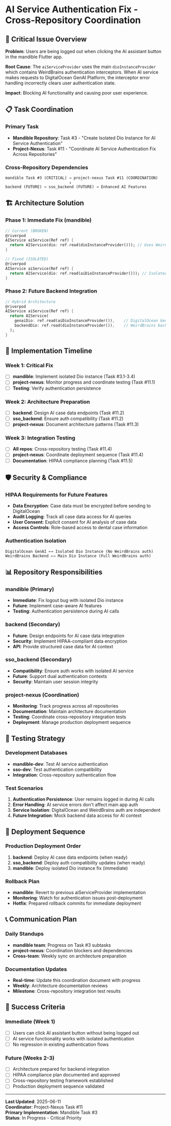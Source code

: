 # AI Service Authentication Fix - Cross-Repository Coordination

## 🚨 Critical Issue Overview

**Problem**: Users are being logged out when clicking the AI assistant button in the mandible Flutter app.

**Root Cause**: The `aiServiceProvider` uses the main `dioInstanceProvider` which contains WeirdBrains authentication interceptors. When AI service makes requests to DigitalOcean GenAI Platform, the interceptor error handling incorrectly clears user authentication state.

**Impact**: Blocking AI functionality and causing poor user experience.

## 📋 Task Coordination

### Primary Task
- **Mandible Repository**: Task #3 - "Create Isolated Dio Instance for AI Service Authentication"
- **Project-Nexus**: Task #11 - "Coordinate AI Service Authentication Fix Across Repositories"

### Cross-Repository Dependencies
```
mandible Task #3 (CRITICAL) → project-nexus Task #11 (COORDINATION)
                            ↓
backend (FUTURE) → sso_backend (FUTURE) → Enhanced AI Features
```

## 🏗️ Architecture Solution

### Phase 1: Immediate Fix (mandible)
```dart
// Current (BROKEN)
@riverpod
AIService aiService(Ref ref) {
  return AIService(dio: ref.read(dioInstanceProvider())); // Uses WeirdBrains auth
}

// Fixed (ISOLATED)
@riverpod
AIService aiService(Ref ref) {
  return AIService(dio: ref.read(aiDioInstanceProvider())); // Isolated instance
}
```

### Phase 2: Future Backend Integration
```dart
// Hybrid Architecture
@riverpod
AIService aiService(Ref ref) {
  return AIService(
    genaiDio: ref.read(aiDioInstanceProvider()),    // DigitalOcean GenAI
    backendDio: ref.read(dioInstanceProvider()),    // WeirdBrains backend
  );
}
```

## 🔄 Implementation Timeline

### Week 1: Critical Fix
- [ ] **mandible**: Implement isolated Dio instance (Task #3.1-3.4)
- [ ] **project-nexus**: Monitor progress and coordinate testing (Task #11.1)
- [ ] **Testing**: Verify authentication persistence

### Week 2: Architecture Preparation
- [ ] **backend**: Design AI case data endpoints (Task #11.2)
- [ ] **sso_backend**: Ensure auth compatibility (Task #11.2)
- [ ] **project-nexus**: Document architecture patterns (Task #11.3)

### Week 3: Integration Testing
- [ ] **All repos**: Cross-repository testing (Task #11.4)
- [ ] **project-nexus**: Coordinate deployment sequence (Task #11.4)
- [ ] **Documentation**: HIPAA compliance planning (Task #11.5)

## 🛡️ Security & Compliance

### HIPAA Requirements for Future Features
- **Data Encryption**: Case data must be encrypted before sending to DigitalOcean
- **Audit Logging**: Track all case data access for AI queries
- **User Consent**: Explicit consent for AI analysis of case data
- **Access Controls**: Role-based access to dental case information

### Authentication Isolation
```
DigitalOcean GenAI ←→ Isolated Dio Instance (No WeirdBrains auth)
WeirdBrains Backend ←→ Main Dio Instance (Full WeirdBrains auth)
```

## 📊 Repository Responsibilities

### mandible (Primary)
- **Immediate**: Fix logout bug with isolated Dio instance
- **Future**: Implement case-aware AI features
- **Testing**: Authentication persistence during AI calls

### backend (Secondary)
- **Future**: Design endpoints for AI case data integration
- **Security**: Implement HIPAA-compliant data encryption
- **API**: Provide structured case data for AI context

### sso_backend (Secondary)
- **Compatibility**: Ensure auth works with isolated AI service
- **Future**: Support dual authentication contexts
- **Security**: Maintain user session integrity

### project-nexus (Coordination)
- **Monitoring**: Track progress across all repositories
- **Documentation**: Maintain architecture documentation
- **Testing**: Coordinate cross-repository integration tests
- **Deployment**: Manage production deployment sequence

## 🧪 Testing Strategy

### Development Databases
- **mandible-dev**: Test AI service authentication
- **sso-dev**: Test authentication compatibility
- **Integration**: Cross-repository authentication flow

### Test Scenarios
1. **Authentication Persistence**: User remains logged in during AI calls
2. **Error Handling**: AI service errors don't affect main app auth
3. **Service Isolation**: DigitalOcean and WeirdBrains auth are independent
4. **Future Integration**: Mock backend data access for AI context

## 🚀 Deployment Sequence

### Production Deployment Order
1. **backend**: Deploy AI case data endpoints (when ready)
2. **sso_backend**: Deploy auth compatibility updates (when ready)
3. **mandible**: Deploy isolated Dio instance fix (immediate)

### Rollback Plan
- **mandible**: Revert to previous aiServiceProvider implementation
- **Monitoring**: Watch for authentication issues post-deployment
- **Hotfix**: Prepared rollback commits for immediate deployment

## 📞 Communication Plan

### Daily Standups
- **mandible team**: Progress on Task #3 subtasks
- **project-nexus**: Coordination blockers and dependencies
- **Cross-team**: Weekly sync on architecture preparation

### Documentation Updates
- **Real-time**: Update this coordination document with progress
- **Weekly**: Architecture documentation reviews
- **Milestone**: Cross-repository integration test results

## 🎯 Success Criteria

### Immediate (Week 1)
- [ ] Users can click AI assistant button without being logged out
- [ ] AI service functionality works with isolated authentication
- [ ] No regression in existing authentication flows

### Future (Weeks 2-3)
- [ ] Architecture prepared for backend integration
- [ ] HIPAA compliance plan documented and approved
- [ ] Cross-repository testing framework established
- [ ] Production deployment sequence validated

---

**Last Updated**: 2025-06-11  
**Coordinator**: Project-Nexus Task #11  
**Primary Implementation**: Mandible Task #3  
**Status**: In Progress - Critical Priority
